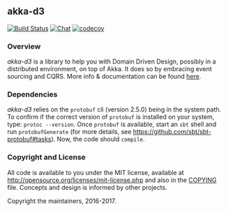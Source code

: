 ## akka-d3

[![Build Status](https://travis-ci.org/pjan/akka-d3.svg?branch=master)](https://travis-ci.org/pjan/akka-d3)
[![Chat](https://badges.gitter.im/pjan/akka-d3.svg)](https://gitter.im/pjan/akka-d3?utm_source=badge&utm_medium=badge&utm_campaign=pr-badge&utm_content=badge)
[![codecov](https://codecov.io/gh/pjan/akka-d3/branch/master/graph/badge.svg)](https://codecov.io/gh/pjan/akka-d3)

### Overview

*akka-d3* is a library to help you with Domain Driven Design, possibly in a distributed environment, on top of Akka. 
It does so by embracing event sourcing and CQRS. More info & documentation can be found [here](https://pjan.github.io/akka-d3/).

### Dependencies

*akka-d3* relies on the `protobuf` cli (version 2.5.0) being in the system path.
To confirm if the correct version of `protobuf` is installed on your system, type: `protoc --version`.
Once `protobuf` is available, start an `sbt` shell and run `protobufGenerate` (for more details, see https://github.com/sbt/sbt-protobuf#tasks).
Now, the code should `compile`.

### Copyright and License
All code is available to you under the MIT license, available at
http://opensource.org/licenses/mit-license.php and also in the
[COPYING](COPYING) file. Concepts and design is informed by other projects.

Copyright the maintainers, 2016-2017.
